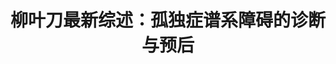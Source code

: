 ---
title: 柳叶刀最新综述：孤独症谱系障碍的诊断与预后
tags: [孤独症, Austim, 孤独, AS]
color: info
description: 有些观点认为孤独症谱系人群缺乏与人交流的愿望，这其实是种错误的刻板印象。实际上许多孤独症谱系的孩子渴望获得社会的接纳、渴望与人沟通。社交技能培训可能要贯穿整个童年和成年早期，在不同的发展阶段应有所差异。
external_url: http://mp.weixin.qq.com/s?__biz=MzIyMzgyMjY5NQ==&amp;mid=2247483848&amp;idx=2&amp;sn=0248cb67af72cbd192c181ce2c2064f3&amp;chksm=e81917c0df6e9ed6f3ea8ae8d3d1d12253b13c15d90550b97a1e86f3d3635a0ec57b8de21291&amp;scene=27#wechat_redirect
---